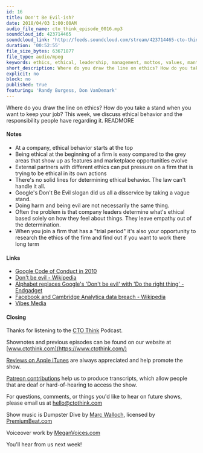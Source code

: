 ```yaml
---
id: 16
title: Don't Be Evil-ish?
date: 2018/04/03 1:00:00AM
audio_file_name: cto_think_episode_0016.mp3
soundcloud_id: 423714465
soundcloud_link: 'http://feeds.soundcloud.com/stream/423714465-cto-think-episode-16-dont-be-evil-ish.mp3'
duration: '00:52:55'
file_size_bytes: 63671877
file_type: audio/mpeg
keywords: ethics, ethical, leadership, management, mottos, values, mantra, cto
short_description: Where do you draw the line on ethics? How do you take a stand when you want to keep your job? This week, we discuss ethical behavior and the responsibility people have regarding it.
explicit: no
block: no
published: true
featuring: 'Randy Burgess, Don VanDemark'
---
```

Where do you draw the line on ethics? How do you take a stand when you want to keep your job? This week, we discuss ethical behavior and the responsibility people have regarding it.
READMORE

#### Notes

* At a company, ethical behavior starts at the top
* Being ethical at the beginning of a firm is easy compared to the grey areas that show up as features and marketplace opportunities evolve
* External partners with different ethics can put pressure on a firm that is trying to be ethical in its own actions
* There's no solid lines for determining ethical behavior. The law can't handle it all.
* Google's Don't Be Evil slogan did us all a disservice by taking a vague stand.
* Doing harm and being evil are not necessarily the same thing.
* Often the problem is that company leaders determine what's ethical based solely on how they feel about things. They leave empathy out of the determination.
* When you join a firm that has a "trial period" it's also your opportunity to research the ethics of the firm and find out if you want to work there long term

#### Links

* [Google Code of Conduct in 2010](https://web.archive.org/web/20100419172019/https://investor.google.com/corporate/code-of-conduct.html)
* [Don't be evil - Wikipedia](https://en.wikipedia.org/wiki/Don%27t_be_evil)
* [Alphabet replaces Google's 'Don't be evil' with 'Do the right thing' - Endgadget](https://www.engadget.com/2015/10/02/alphabet-do-the-right-thing/)
* [Facebook and Cambridge Analytica data breach - Wikipedia](https://en.wikipedia.org/wiki/Facebook_and_Cambridge_Analytica_data_breach)
* [Vibes Media](https://www.vibes.com/)

#### Closing

Thanks for listening to the [CTO Think](https://www.ctothink.com) Podcast.  

Shownotes and previous episodes can be found on our website at [www.ctothink.com](https://www.ctothink.com/)  

[Reviews on Apple iTunes](https://itunes.apple.com/us/podcast/cto-think/id1331281544) are always appreciated and help promote the show.  

[Patreon contributions](https://www.patreon.com/ctothink) help us to produce transcripts, which allow people that are deaf or hard-of-hearing to access the show.  

For questions, comments, or things you'd like to hear on future shows, please email us at [hello@ctothink.com](mailto:hello@ctothink.com)  

Show music is Dumpster Dive by [Marc Walloch](http://marcwalloch.com/), licensed by [PremiumBeat.com](https://www.premiumbeat.com)  

Voiceover work by [MeganVoices.com](http://www.meganvoices.com)  

You'll hear from us next week!  
